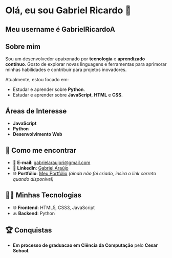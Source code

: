 # Olá, eu sou Gabriel Ricardo 👋
## Meu username é GabrielRicardoA



## Sobre mim

Sou um desenvolvedor apaixonado por **tecnologia** e **aprendizado contínuo**. Gosto de explorar novas linguagens e ferramentas para aprimorar minhas habilidades e contribuir para projetos inovadores.

Atualmente, estou focado em:
- Estudar e aprender sobre **Python**.
- Estudar e aprender sobre **JavaScript**, **HTML** e **CSS**.

## Áreas de Interesse

- **JavaScript**
- **Python**
- **Desenvolvimento Web**

## 💬 Como me encontrar

- 📧 **E-mail**: [gabrielaraujori@gmail.com](mailto:gabrielaraujori@gmail.com)
- 💼 **LinkedIn**: [Gabriel Araújo](https://www.linkedin.com/in/gabriel-araújo-80164b2b8/)
- 🌐 **Portfólio**: [Meu Portfólio](https://seu-portfolio.com) _(ainda não foi criado, insira o link correto quando disponível)_

## 🧑‍💻 Minhas Tecnologias

- 🌐 **Frontend**: HTML5, CSS3, JavaScript
- 🔙 **Backend**: Python

## 🏆 Conquistas

- **Em processo de graduacao em Ciência da Computação** pelo **Cesar School**.
